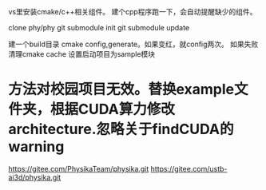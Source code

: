 vs里安装cmake/c++相关组件。
建个cpp程序跑一下，会自动提醒缺少的组件。


clone phy/phy
git submodule init
git submodule update

建一个build目录
cmake config,generate。如果变红，就config两次。
如果失败清理cmake cache
设置启动项目为sample模块

# 方法对校园项目无效。替换example文件夹，根据CUDA算力修改architecture.忽略关于findCUDA的warning


https://gitee.com/PhysikaTeam/physika.git
https://gitee.com/ustb-ai3d/physika.git


